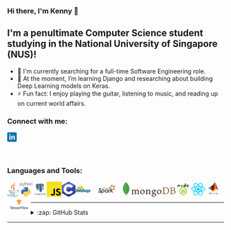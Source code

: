 ### Hi there, I'm Kenny 👋

## I'm a penultimate Computer Science student studying in the National University of Singapore (NUS)!

- 🔭 I'm currently searching for a full-time Software Engineering role.
- 🌱 At the moment, I’m learning Django and researching about building Deep Learning models on Keras.
- ⚡ Fun fact: I enjoy playing the guitar, listening to music, and reading up on current world affairs.

### Connect with me:

[<img alt="kswk | LinkedIn" src="images/linkedin.png" width="22px" />][linkedin]

<br />

### Languages and Tools:

[<img align="left" alt="Java" height="35" width="auto" src="images/java.png" />][java]
[<img align="left" alt="Python" height="35" width="auto" src="images/python.png" />][python]
[<img align="left" alt="PostgreSQL" height="35" width="auto" src="images/postgresql.png" />][postgresql]
[<img align="left" alt="JavaScript" height="35" width="auto" src="images/javascript.png" />][javascript]
[<img align="left" alt="C" height="35" width="auto" src="images/c.png" />][c]
[<img align="left" alt="Hadoop" height="35" width="auto" src="images/hadoop.png" />][hadoop]
[<img align="left" alt="Spark" height="35" width="auto" src="images/spark.png" />][spark]
[<img align="left" alt="MongoDB" height="35" width="auto" src="images/mongodb.png" />][mongodb]
[<img align="left" alt="Nodejs" height="35" width="auto" src="images/nodejs.png" />][nodejs]
[<img align="left" alt="React" height="35" width="auto" src="images/react.png" />][react]
[<img align="left" alt="MATLAB" height="35" width="auto" src="images/matlab.png" />][matlab]
[<img align="left" alt="TensorFlow" height="35" width="auto" src="images/tensorflow.png" />][tensorflow]

<br />
<br />

---

<details>
<summary>:zap: GitHub Stats</summary>
  <img alt="Kenny's Github Stats" src="https://github-readme-stats.vercel.app/api?username=kswk&show_icons=true&theme=algolia" />
</details>
  
---

[linkedin]: https://www.linkedin.com/in/kenny-seet/
[java]: https://www.oracle.com/java/
[python]: https://www.python.org/
[postgresql]: https://www.postgresql.org/
[javascript]: https://www.javascript.com/
[c]: https://www.iso.org/standard/74528.html/
[hadoop]: https://hadoop.apache.org/
[spark]: https://spark.apache.org/
[mongodb]: https://www.mongodb.com/
[nodejs]: https://nodejs.org/en/
[react]: https://reactjs.org/
[matlab]: https://www.mathworks.com/products/matlab.html/
[tensorflow]: https://www.tensorflow.org/
